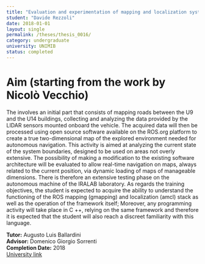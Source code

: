 ```yaml
---
title: "Evaluation and experimentation of mapping and localization systems in the university campus"
student: "Davide Rezzoli"
date: 2018-01-01
layout: single
permalink: /theses/thesis_0016/
category: undergraduate
university: UNIMIB
status: completed
---
```


# Aim (starting from the work by Nicolò Vecchio)
The involves an initial part that consists of mapping roads between the U9 and the U14 buildings, collecting and analyzing the data provided by the LIDAR sensors mounted onboard the vehicle. The acquired data will then be processed using open source software available on the ROS.org platform to create a true two-dimensional map of the explored environment needed for autonomous navigation. This activity is aimed at analyzing the current state of the system boundaries, designed to be used on areas not overly extensive. The possibility of making a modification to the existing software architecture will be evaluated to allow real-time navigation on maps, always related to the current position, via dynamic loading of maps of manageable dimensions. There is therefore an extensive testing phase on the autonomous machine of the IRALAB laboratory. As regards the training objectives, the student is expected to acquire the ability to understand the functioning of the ROS mapping (gmapping) and localization (amcl) stack as well as the operation of the framework itself; Moreover, any programming activity will take place in C ++, relying on the same framework and therefore it is expected that the student will also reach a discreet familiarity with this language.

**Tutor:** Augusto Luis Ballardini  
**Advisor:** Domenico Giorgio Sorrenti  
**Completion Date:** 2018  
[University link](https://ira.disco.unimib.it/people/ballardini-augusto-luis/)

